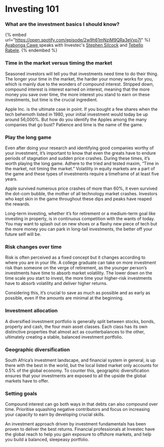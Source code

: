 # Investing 101

### What are the investment basics I should know?

{% embed url="https://open.spotify.com/episode/2w9h61mNziM9QRa3eVxp7I" %}
[Ayabonga Cawe ](https://www.linkedin.com/in/ayabonga-cawe-70942746/?originalSubdomain=za)speaks with Investec's [Stephen Silcock](https://www.linkedin.com/in/stephen-silcock-232a64216/?originalSubdomain=za) and [Tebello Rabele](https://www.linkedin.com/in/tebello-rabele-b4101b84/?originalSubdomain=za).
{% endembed %}

### Time in the market versus timing the market

Seasoned investors will tell you that investments need time to do their thing. The longer your time in the market, the harder your money works for you, which is mainly due to the wonders of compound interest. Stripped down, compound interest is interest earned on interest, meaning that the more money you save over time, the more interest you stand to earn on these investments, but time is the crucial ingredient.

Apple Inc. is the ultimate case in point. If you bought a few shares when the tech behemoth listed in 1980, your initial investment would today be up around 56,000%. But how do you identify the Apples among the many companies that go bust? Patience and time is the name of the game.

### Play the long game

Even after doing your research and identifying good companies worthy of your investment, it’s important to know that even the greats have to endure periods of stagnation and sudden price crashes. During these times, it’s worth playing the long game. Adhere to the tried and tested maxim, “Time in the market, not timing the market.” Volatility in equity markets are a part of the game and these types of investments require a timeframe of at least five years.

Apple survived numerous price crashes of more than 60%, it even survived the dot-com bubble, the mother of all technology market crashes. Investors who kept skin in the game throughout these dips and peaks have reaped the rewards.

Long-term investing, whether it’s for retirement or a medium-term goal like investing in property, is in continuous competition with the wants of today. You may want to splash out on new shoes or a flashy new piece of tech but the more money you can park in long-tail investments, the better off your future self will be.

### Risk changes over time

Risk is often perceived as a fixed concept but it changes according to where you are in your life. A college graduate can take on more investment risk than someone on the verge of retirement, as the younger person’s investments have time to absorb market volatility. The lower down on the time scale you start to invest, the more time your higher-risk investments have to absorb volatility and deliver higher returns.

Considering this, it’s crucial to save as much as possible and as early as possible, even if the amounts are minimal at the beginning.

### Investment allocation

A diversified investment portfolio is generally split between stocks, bonds, property and cash, the four main asset classes. Each class has its own distinctive properties that almost act as counterbalances to the other, ultimately creating a stable, balanced investment portfolio.

### Geographic diversification

South Africa’s investment landscape, and financial system in general, is up there with the best in the world, but the local listed market only accounts for 0.5% of the global economy. To counter this, geographic diversification ensures that your investments are exposed to all the upside the global markets have to offer.

### Setting goals

Compound interest can go both ways in that debts can also compound over time. Prioritise squashing negative contributors and focus on increasing your capacity to earn by developing crucial skills.

An investment approach driven by investment fundamentals has been proven to deliver the best returns. Financial professionals at Investec have the global reach to help you gain exposure to offshore markets, and help you build a balanced, sleepeasy portfolio.

